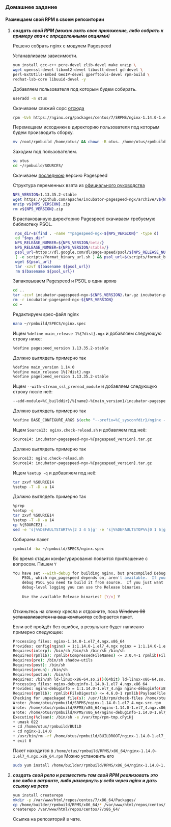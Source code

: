 ### Домашнее задание
#### Размещаем свой RPM в своем репозитории
1) ***создать свой RPM (можно взять свое приложение, либо собрать к примеру апач с определенными опциями)***
    
    Решено собрать nginx с модулем Pagespeed
    
    Устанавливаем зависимости.  
    ```bash
    yum install gcc-c++ pcre-devel zlib-devel make unzip \ 
    wget openssl-devel libxml2-devel libxslt-devel gd-devel \ 
    perl-ExtUtils-Embed GeoIP-devel gperftools-devel rpm-build \
    redhat-lsb-core libuuid-devel -y
    ```
    Добавляем пользователя под которым будем собирать.
    ```bash
    useradd -m otus
    ```
    Скачиваем свежий сорс [отсюда](https://nginx.org/packages/centos/7/SRPMS/)
    ```bash
    rpm -Uvh https://nginx.org/packages/centos/7/SRPMS/nginx-1.14.0-1.el7_4.ngx.src.rpm
    ```
    Перемещаем исходники в директорию пользователя под которым будем производить сборку.
    ```bash
    mv /root/rpmbuild /home/otus/ && chown -R otus. /home/otus/rpmbuild
    ```
    Заходим под пользователем.
    ```bash
    su otus
    cd ~/rpmbuild/SOURCES/
    ```
    Скачиваем [последнюю](https://github.com/apache/incubator-pagespeed-ngx/releases) версию Pagespeed
    
    Структура переменных взята из [официального руководства](https://www.modpagespeed.com/doc/build_ngx_pagespeed_from_source)
    ```bash
    NPS_VERSION=1.13.35.2-stable
    wget https://github.com/apache/incubator-pagespeed-ngx/archive/v${NPS_VERSION}.zip
    unzip v${NPS_VERSION}.zip
    rm v${NPS_VERSION}.zip
    ```
    В распакованную директорию Pagespeed скачиваем требуемую библиотеку PSOL.
   ```bash
    nps_dir=$(find . -name "*pagespeed-ngx-${NPS_VERSION}" -type d)
    cd "$nps_dir"
    NPS_RELEASE_NUMBER=${NPS_VERSION/beta/}
    NPS_RELEASE_NUMBER=${NPS_VERSION/stable/}
    psol_url=https://dl.google.com/dl/page-speed/psol/${NPS_RELEASE_NUMBER}.tar.gz
    [ -e scripts/format_binary_url.sh ] && psol_url=$(scripts/format_binary_url.sh PSOL_BINARY_URL)
    wget ${psol_url}
    tar -xzvf $(basename ${psol_url})
    rm $(basename ${psol_url})   
    ```
    Запаковываем Pagespeed и PSOL в один архив
    ```bash
    cd ..
    tar -zcvf incubator-pagespeed-ngx-${NPS_VERSION}.tar.gz incubator-pagespeed-ngx-${NPS_VERSION}
    rm -r incubator-pagespeed-ngx-${NPS_VERSION}
    cd ~
    ```
    Редактируем spec-файл nginx
    ```bash
    nano ~/rpmbuild/SPECS/nginx.spec
    ``` 
    Ищем ```%define main_release 1%{?dist}.ngx``` и добавляем следующую строку ниже:
    ```bash
    %define pagespeed_version 1.13.35.2-stable
    ```
    Должно выглядеть примерно так
    ```bash
    %define main_version 1.14.0  
    %define main_release 1%{?dist}.ngx
    %define pagespeed_version 1.13.35.2-stable
    ```
    Ищем ```--with-stream_ssl_preread_module``` и добавляем следующую строку после неё:
    ```bash
    --add-module=%{_builddir}/%{name}-%{main_version}/incubator-pagespeed-ngx-%{pagespeed_version}
    ```
    Должно выглядеть примерно так
    ```bash
    %define BASE_CONFIGURE_ARGS $(echo "--prefix=%{_sysconfdir}/nginx --sbin-path=%{_sbindir}/nginx --modules-path=%{_libdir}/nginx/modules --conf-path=%{_sysconfdir}/nginx/nginx.conf --error-log-path=%{_localstatedir}/log/nginx/error.log --http-log-path=%{_localstatedir}/log/nginx/access.log --pid-path=%{_localstatedir}/run/nginx.pid --lock-path=%{_localstatedir}/run/nginx.lock --http-client-body-temp-path=%{_localstatedir}/cache/nginx/client_temp --http-proxy-temp-path=%{_localstatedir}/cache/nginx/proxy_temp --http-fastcgi-temp-path=%{_localstatedir}/cache/nginx/fastcgi_temp --http-uwsgi-temp-path=%{_localstatedir}/cache/nginx/uwsgi_temp --http-scgi-temp-path=%{_localstatedir}/cache/nginx/scgi_temp --user=%{nginx_user} --group=%{nginx_group} --with-compat --with-file-aio --with-threads --with-http_addition_module --with-http_auth_request_module --with-http_dav_module --with-http_flv_module --with-http_gunzip_module --with-http_gzip_static_module --with-http_mp4_module --with-http_random_index_module --with-http_realip_module --with-http_secure_link_module --with-http_slice_module --with-http_ssl_module --with-http_stub_status_module --with-http_sub_module --with-http_v2_module --with-mail --with-mail_ssl_module --with-stream --with-stream_realip_module --with-stream_ssl_module --with-stream_ssl_preread_module --add-module=%{_builddir}/%{name}-%{main_version}/incubator-pagespeed-ngx-%{pagespeed_version}")
    ```
    Ищем ```Source13: nginx.check-reload.sh``` и добавляем под неё:
    ```bash
    Source14: incubator-pagespeed-ngx-%{pagespeed_version}.tar.gz
    ```
    Должно выглядеть примерно так
    ```bash
    Source13: nginx.check-reload.sh
    Source14: incubator-pagespeed-ngx-%{pagespeed_version}.tar.gz
    ```
    Ищем ```%setup -q``` и добавляем под неё:
    ```bash
    tar zxvf %SOURCE14
    %setup -T -D -a 14
    ```
    Должно выглядеть примерно так
    ```bash
    %prep
    %setup -q
    tar zxvf %SOURCE14
    %setup -T -D -a 14
    cp %{SOURCE2} .
    sed -e 's|%%DEFAULTSTART%%|2 3 4 5|g' -e 's|%%DEFAULTSTOP%%|0 1 6|g' \
    ```
    Собираем пакет
    ```bash
    rpmbuild -ba ~/rpmbuild/SPECS/nginx.spec
    ```
    Во время стадии конфигурирования появится приглашение с вопросом. Пишем ```Y```
    ```bash
    You have set --with-debug for building nginx, but precompiled Debug binaries for
        PSOL, which ngx_pagespeed depends on, aren't available.  If you're trying to
        debug PSOL you need to build it from source.  If you just want to run nginx with
        debug-level logging you can use the Release binaries.
        
        Use the available Release binaries? [Y/n] Y
        
    ```
    Откиньтесь на спинку кресла и отдохните, пока ~~Windows 98 устанавливается на ваш компьютер~~ собирается пакет.
    
    Если всё пройдёт без ошибок, в результате будет написано примерно следующее:
    ```bash
    Processing files: nginx-1.14.0-1.el7_4.ngx.x86_64
    Provides: config(nginx) = 1:1.14.0-1.el7_4.ngx nginx = 1:1.14.0-1.el7_4.ngx nginx(x86-64) = 1:1.14.0-1.el7_4.ngx webserver
    Requires(interp): /bin/sh /bin/sh /bin/sh /bin/sh
    Requires(rpmlib): rpmlib(CompressedFileNames) <= 3.0.4-1 rpmlib(FileDigests) <= 4.6.0-1 rpmlib(PayloadFilesHavePrefix) <= 4.0-1
    Requires(pre): /bin/sh shadow-utils
    Requires(post): /bin/sh
    Requires(preun): /bin/sh
    Requires(postun): /bin/sh
    Requires: /bin/sh ld-linux-x86-64.so.2()(64bit) ld-linux-x86-64.so.2(GLIBC_2.3)(64bit) libc.so.6()(64bit) libc.so.6(GLIBC_2.10)(64bit) libc.so.6(GLIBC_2.11)(64bit) libc.so.6(GLIBC_2.14)(64bit) libc.so.6(GLIBC_2.2.5)(64bit) libc.so.6(GLIBC_2.3)(64bit) libc.so.6(GLIBC_2.3.2)(64bit) libc.so.6(GLIBC_2.3.3)(64bit) libc.so.6(GLIBC_2.3.4)(64bit) libc.so.6(GLIBC_2.4)(64bit) libc.so.6(GLIBC_2.7)(64bit) libc.so.6(GLIBC_2.8)(64bit) libcrypt.so.1()(64bit) libcrypt.so.1(GLIBC_2.2.5)(64bit) libcrypto.so.10()(64bit) libcrypto.so.10(OPENSSL_1.0.2)(64bit) libcrypto.so.10(libcrypto.so.10)(64bit) libdl.so.2()(64bit) libdl.so.2(GLIBC_2.2.5)(64bit) libgcc_s.so.1()(64bit) libgcc_s.so.1(GCC_3.0)(64bit) libm.so.6()(64bit) libm.so.6(GLIBC_2.2.5)(64bit) libpcre.so.1()(64bit) libpthread.so.0()(64bit) libpthread.so.0(GLIBC_2.12)(64bit) libpthread.so.0(GLIBC_2.2.5)(64bit) libpthread.so.0(GLIBC_2.3.2)(64bit) libpthread.so.0(GLIBC_2.3.3)(64bit) libpthread.so.0(GLIBC_2.4)(64bit) librt.so.1()(64bit) librt.so.1(GLIBC_2.2.5)(64bit) libssl.so.10()(64bit) libssl.so.10(libssl.so.10)(64bit) libstdc++.so.6()(64bit) libstdc++.so.6(CXXABI_1.3)(64bit) libstdc++.so.6(CXXABI_1.3.5)(64bit) libstdc++.so.6(GLIBCXX_3.4)(64bit) libstdc++.so.6(GLIBCXX_3.4.11)(64bit) libstdc++.so.6(GLIBCXX_3.4.14)(64bit) libstdc++.so.6(GLIBCXX_3.4.15)(64bit) libstdc++.so.6(GLIBCXX_3.4.18)(64bit) libstdc++.so.6(GLIBCXX_3.4.9)(64bit) libuuid.so.1()(64bit) libz.so.1()(64bit) rtld(GNU_HASH)
    Processing files: nginx-debuginfo-1.14.0-1.el7_4.ngx.x86_64
    Provides: nginx-debuginfo = 1:1.14.0-1.el7_4.ngx nginx-debuginfo(x86-64) = 1:1.14.0-1.el7_4.ngx
    Requires(rpmlib): rpmlib(FileDigests) <= 4.6.0-1 rpmlib(PayloadFilesHavePrefix) <= 4.0-1 rpmlib(CompressedFileNames) <= 3.0.4-1
    Checking for unpackaged file(s): /usr/lib/rpm/check-files /home/otus/rpmbuild/BUILDROOT/nginx-1.14.0-1.el7_4.ngx.x86_64
    Wrote: /home/otus/rpmbuild/SRPMS/nginx-1.14.0-1.el7_4.ngx.src.rpm
    Wrote: /home/otus/rpmbuild/RPMS/x86_64/nginx-1.14.0-1.el7_4.ngx.x86_64.rpm
    Wrote: /home/otus/rpmbuild/RPMS/x86_64/nginx-debuginfo-1.14.0-1.el7_4.ngx.x86_64.rpm
    Executing(%clean): /bin/sh -e /var/tmp/rpm-tmp.cPyiHj
    + umask 022
    + cd /home/otus/rpmbuild/BUILD
    + cd nginx-1.14.0
    + /usr/bin/rm -rf /home/otus/rpmbuild/BUILDROOT/nginx-1.14.0-1.el7_4.ngx.x86_64
    + exit 0
    ```
    Пакет находится в ```/home/otus/rpmbuild/RPMS/x86_64/nginx-1.14.0-1.el7_4.ngx.x86_64.rpm```
    Можно установить его
    ```bash
    sudo yum install /home/builder/rpmbuild/RPMS/x86_64/nginx-1.14.0-1.el7.ngx.x86_64.rpm
    ```
        
2) ***создать свой репо и разместить там свой RPM
реализовать это все либо в вагранте, либо развернуть у себя через nginx и дать ссылку на репо***

    ```bash
    yum install createrepo
    mkdir -p /var/www/html/repos/centos/7/x86_64/Packages/
    cp /home/builder/rpmbuild/RPMS/x86_64/* /var/www/html/repos/centos/7/x86_64/Packages/
    createrepo /var/www/html/repos/centos/7/x86_64/
     ```
     
     Ссылка на репозиторий в чате.